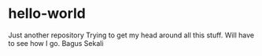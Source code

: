 hello-world
===========

Just another repository
Trying to get my head around all this stuff. Will have to see how I go.
Bagus Sekali

